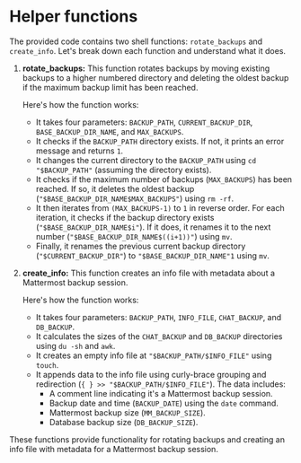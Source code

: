 # Helper functions

The provided code contains two shell functions: `rotate_backups` and `create_info`. Let's break down each function and understand what it does.

1. **rotate_backups:**
   This function rotates backups by moving existing backups to a higher numbered directory and deleting the oldest backup if the maximum backup limit has been reached.

   Here's how the function works:
    - It takes four parameters: `BACKUP_PATH`, `CURRENT_BACKUP_DIR`, `BASE_BACKUP_DIR_NAME`, and `MAX_BACKUPS`.
    - It checks if the `BACKUP_PATH` directory exists. If not, it prints an error message and returns `1`.
    - It changes the current directory to the `BACKUP_PATH` using `cd "$BACKUP_PATH"` (assuming the directory exists).
    - It checks if the maximum number of backups (`MAX_BACKUPS`) has been reached. If so, it deletes the oldest backup (`"$BASE_BACKUP_DIR_NAME$MAX_BACKUPS"`) using `rm -rf`.
    - It then iterates from `(MAX_BACKUPS-1)` to `1` in reverse order. For each iteration, it checks if the backup directory exists (`"$BASE_BACKUP_DIR_NAME$i"`). If it does, it renames it to the next number (`"$BASE_BACKUP_DIR_NAME$((i+1))"`) using `mv`.
    - Finally, it renames the previous current backup directory (`"$CURRENT_BACKUP_DIR"`) to `"$BASE_BACKUP_DIR_NAME"1` using `mv`.

2. **create_info:**
   This function creates an info file with metadata about a Mattermost backup session.

   Here's how the function works:
    - It takes four parameters: `BACKUP_PATH`, `INFO_FILE`, `CHAT_BACKUP`, and `DB_BACKUP`.
    - It calculates the sizes of the `CHAT_BACKUP` and `DB_BACKUP` directories using `du -sh` and `awk`.
    - It creates an empty info file at `"$BACKUP_PATH/$INFO_FILE"` using `touch`.
    - It appends data to the info file using curly-brace grouping and redirection (`{ } >> "$BACKUP_PATH/$INFO_FILE"`). The data includes:
        - A comment line indicating it's a Mattermost backup session.
        - Backup date and time (`BACKUP_DATE`) using the `date` command.
        - Mattermost backup size (`MM_BACKUP_SIZE`).
        - Database backup size (`DB_BACKUP_SIZE`).

These functions provide functionality for rotating backups and creating an info file with metadata for a Mattermost backup session.